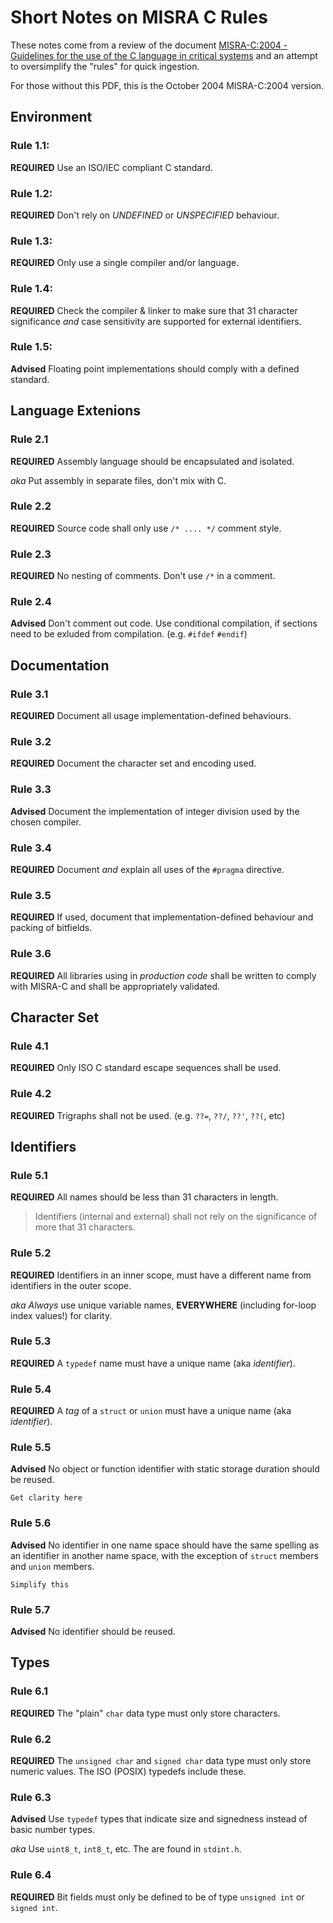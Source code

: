 # Short Notes on MISRA C Rules

These notes come from a review of the document [MISRA-C:2004 - Guidelines for 
the use of the C language in critical systems](./resources/ebook/misra-c-2004.pdf) 
and an attempt to oversimplify the "rules" for quick ingestion. 

For those without this PDF, this is the October 2004 MISRA-C:2004 version.

## Environment

### Rule 1.1:
**REQUIRED** Use an ISO/IEC compliant C standard.


### Rule 1.2:
**REQUIRED** Don't rely on *UNDEFINED* or *UNSPECIFIED* behaviour.


### Rule 1.3:
**REQUIRED** Only use a single compiler and/or language. 


### Rule 1.4:
**REQUIRED** Check the compiler & linker to make sure that 31 character 
significance *and* case sensitivity are supported for external identifiers.


### Rule 1.5:
**Advised** Floating point implementations should comply with a defined standard.


## Language Extenions

### Rule 2.1
**REQUIRED** Assembly language should be encapsulated and isolated.

*aka* Put assembly in separate files, don't mix with C. 


### Rule 2.2
**REQUIRED** Source code shall only use `/* .... */` comment style.


### Rule 2.3
**REQUIRED** No nesting of comments. Don't use `/*` in a comment.


### Rule 2.4
**Advised** Don't comment out code. Use conditional compilation, if sections 
need to be exluded from compilation. (e.g. `#ifdef` `#endif`)


## Documentation

### Rule 3.1
**REQUIRED** Document all usage implementation-defined behaviours.


### Rule 3.2
**REQUIRED** Document the character set and encoding used. 


### Rule 3.3
**Advised** Document the implementation of integer division used by the chosen 
compiler. 


### Rule 3.4
**REQUIRED** Document *and* explain all uses of the `#pragma` directive. 


### Rule 3.5
**REQUIRED** If used, document that implementation-defined behaviour and packing
of bitfields. 


### Rule 3.6
**REQUIRED** All libraries using in *production code* shall be written to comply
with MISRA-C and shall be appropriately validated. 


## Character Set

### Rule 4.1
**REQUIRED** Only ISO C standard escape sequences shall be used. 


### Rule 4.2
**REQUIRED** Trigraphs shall not be used. (e.g. `??=`, `??/`, `??'`, `??(`, etc)


## Identifiers

### Rule 5.1
**REQUIRED** All names should be less than 31 characters in length. 
> Identifiers (internal and external) shall not rely on the 
> significance of more that 31 characters.


### Rule 5.2
**REQUIRED** Identifiers in an inner scope, must have a different name from 
identifiers in the outer scope. 

*aka* *Always* use unique variable names, **EVERYWHERE** (including for-loop
index values!) for clarity. 


### Rule 5.3
**REQUIRED** A `typedef` name must have a unique name (aka *identifier*).


### Rule 5.4
**REQUIRED** A *tag* of a `struct` or `union` must have a unique name (aka
*identifier*).

### Rule 5.5
**Advised** No object or function identifier with static storage duration should
be reused.

`Get clarity here`


### Rule 5.6
**Advised** No identifier in one name space should have the same spelling as an
identifier in another name space, with the exception of `struct` members and
`union` members.

`Simplify this`


### Rule 5.7
**Advised** No identifier should be reused. 


## Types

### Rule 6.1
**REQUIRED** The "plain" `char` data type must only store characters.


### Rule 6.2
**REQUIRED** The `unsigned char` and `signed char` data type must only store
numeric values. The ISO (POSIX) typedefs  include these.

### Rule 6.3
**Advised** Use `typedef` types that indicate size and signedness instead of
basic number types.  

*aka* Use `uint8_t`,  `int8_t`, etc. The are found in `stdint.h`.


### Rule 6.4
**REQUIRED** Bit fields must only be defined to be of type `unsigned int` or 
`signed int`. 


